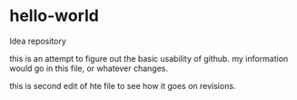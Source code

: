 # hello-world
Idea repository


this is an attempt to figure out the basic usability of github.
my information would go in this file, or whatever changes.


this is second edit of hte file to see how it goes on revisions. 
